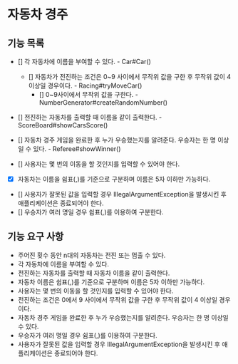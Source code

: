 # 자동차 경주

## 기능 목록
- [] 각 자동차에 이름을 부여할 수 있다. - Car#Car()
    - [] 자동차가 전진하는 조건은 0~9 사이에서 무작위 값을 구한 후 무작위 값이 4이상일 경우이다. - Racing#tryMoveCar()
        - [] 0~9사이에서 무작위 값을 구한다. - NumberGenerator#createRandomNumber()
- [] 전진하는 자동차를 출력할 때 이름을 같이 출력한다. - ScoreBoard#showCarsScore()
- [] 자동차 경주 게임을 완료한 후 누가 우승했는지를 알려준다. 우승자는 한 명 이상일 수 있다. - Referee#showWinner()

- [] 사용자는 몇 번의 이동을 할 것인지를 입력할 수 있어야 한다.
- [x] 자동차는 이름을 쉼표(,)를 기준으로 구분하며 이름은 5자 이하만 가능하다.
- [] 사용자가 잘못된 값을 입력할 경우 IllegalArgumentException을 발생시킨 후 애플리케이션은 종료되어야 한다.
- [] 우승자가 여러 명일 경우 쉼표(,)를 이용하여 구분한다.

## 기능 요구 사항
- 주어진 횟수 동안 n대의 자동차는 전진 또는 멈출 수 있다.
- 각 자동차에 이름을 부여할 수 있다.
- 전진하는 자동차를 출력할 때 자동차 이름을 같이 출력한다.
- 자동차 이름은 쉼표(,)를 기준으로 구분하며 이름은 5자 이하만 가능하다.
- 사용자는 몇 번의 이동을 할 것인지를 입력할 수 있어야 한다.
- 전진하는 조건은 0에서 9 사이에서 무작위 값을 구한 후 무작위 값이 4 이상일 경우이다.
- 자동차 경주 게임을 완료한 후 누가 우승했는지를 알려준다. 우승자는 한 명 이상일 수 있다.
- 우승자가 여러 명일 경우 쉼표(,)를 이용하여 구분한다.
- 사용자가 잘못된 값을 입력할 경우 IllegalArgumentException을 발생시킨 후 애플리케이션은 종료되어야 한다.